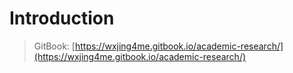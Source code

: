 # Introduction

> GitBook: [https://wxjing4me.gitbook.io/academic-research/](https://wxjing4me.gitbook.io/academic-research/)

